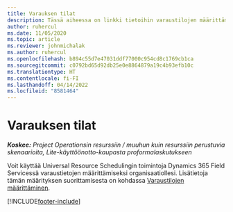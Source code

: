 ```yaml
---
title: Varauksen tilat
description: Tässä aiheessa on linkki tietoihin varaustilojen määrittämisestä Project Operationsissa.
author: ruhercul
ms.date: 11/05/2020
ms.topic: article
ms.reviewer: johnmichalak
ms.author: ruhercul
ms.openlocfilehash: b894c55d7e47031ddf77000c954cd8c1769cb1ca
ms.sourcegitcommit: c0792bd65d92db25e0e8864879a19c4b93efb10c
ms.translationtype: HT
ms.contentlocale: fi-FI
ms.lasthandoff: 04/14/2022
ms.locfileid: "8581464"
---
```

# <a name="booking-statuses"></a>Varauksen tilat

_**Koskee:** Project Operationsin resurssiin / muuhun kuin resurssiin perustuvia skenaarioita, Lite-käyttöönotto-kaupasta proformalaskutukseen_

Voit käyttää Universal Resource Schedulingin toimintoja Dynamics 365 Field Servicessä varaustietojen määrittämiseksi organisaatiollesi. Lisätietoja tämän määrityksen suorittamisesta on kohdassa [Varaustilojen määrittäminen](/dynamics365/field-service/set-up-booking-statuses).


[!INCLUDE[footer-include](../includes/footer-banner.md)]